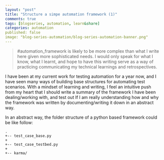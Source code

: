 ```yaml
---
layout: "post"
title: "Structure a simpe automation framework (1)"
comments: true
tags: [blogseries, automation, learn&share]
categories: automation
published: false
image: "blog-series-automation/blog-series-automation-banner.png"
---
```


> #automation_framework is likely to be more complex than what I write here given more sophisticated
needs. I would only speak for what I know, what I learnt, and hope to have this writing serve as a way
of practicing communicating my technical learnings and retrospectives.
  
I have been at my current work for testing automation for a year now, and I have seen many ways of building
base structures for automating test scenarios. With a mindset of learning and writing, I feel an intuitive
push from my heart that I should write a summary of the framework I have been dealing/working with, and test out If
I am really understanding how and why the framework was written by documenting/writing it down in an abstract way.
  
In an abstract way, the folder structure of a python based framework could be like follow:  
```
.
+-- test_case_base.py
+
+-- test_case_testbed.py
+
+-- karma/


```

